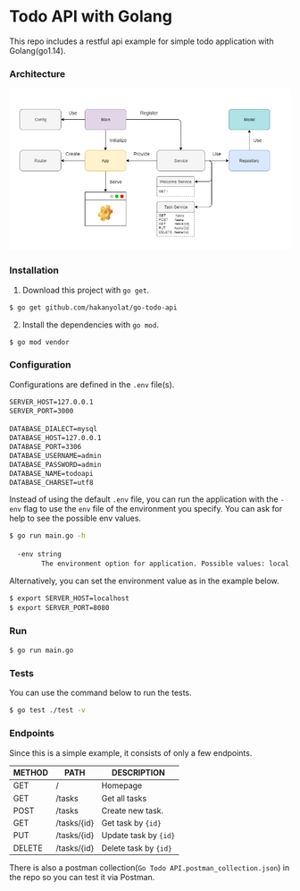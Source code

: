 # Todo API with Golang

This repo includes a restful api example for simple todo application with Golang(go1.14).

### Architecture

![alt text](arch.png "Architecture")

### Installation

1. Download this project with ```go get```.

```bash
$ go get github.com/hakanyolat/go-todo-api
```

2. Install the dependencies with ```go mod```.

```bash
$ go mod vendor
```

### Configuration

Configurations are defined in the ```.env``` file(s).

```
SERVER_HOST=127.0.0.1
SERVER_PORT=3000

DATABASE_DIALECT=mysql
DATABASE_HOST=127.0.0.1
DATABASE_PORT=3306
DATABASE_USERNAME=admin
DATABASE_PASSWORD=admin
DATABASE_NAME=todoapi
DATABASE_CHARSET=utf8
```

Instead of using the default ```.env``` file, you can run the application with the ```-env``` flag to use the ```env``` 
file of the environment you specify. You can ask for help to see the possible env values.

```bash
$ go run main.go -h

  -env string
        The environment option for application. Possible values: local, dev, test, mock.
```

Alternatively, you can set the environment value as in the example below.

```bash
$ export SERVER_HOST=localhost
$ export SERVER_PORT=8080
```

### Run

```bash
$ go run main.go
```

### Tests
You can use the command below to run the tests.

```bash
$ go test ./test -v
```

### Endpoints

Since this is a simple example, it consists of only a few endpoints.

| METHOD       | PATH         | DESCRIPTION |
| ------------ | ------------ | ------------ |
| GET          | /            | Homepage
| GET          | /tasks       | Get all tasks |
| POST         | /tasks       | Create new task. |
| GET          | /tasks/{id}  | Get task by ```{id}```|
| PUT          | /tasks/{id}  | Update task by ```{id}```|
| DELETE       | /tasks/{id}  | Delete task by ```{id}```|

There is also a postman collection(```Go Todo API.postman_collection.json```) in the repo so you can test it via Postman.